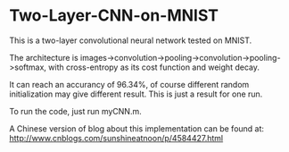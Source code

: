 # Two-Layer-CNN-on-MNIST

This is a two-layer convolutional neural network tested on MNIST.

The architecture is images->convolution->pooling->convolution->pooling->softmax, with cross-entropy as its cost function and weight decay.

It can reach an accurancy of 96.34%, of course different random initialization may give different result. This is just a result for one run.

To run the code, just run myCNN.m.

A Chinese version of blog about this implementation can be found at: http://www.cnblogs.com/sunshineatnoon/p/4584427.html
